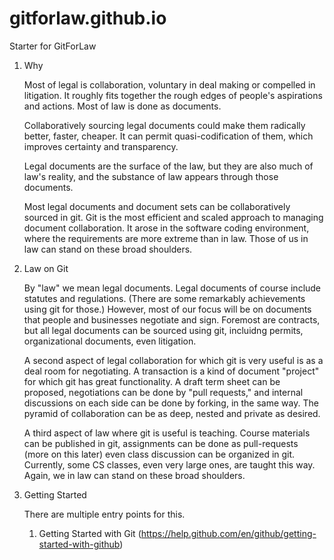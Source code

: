# gitforlaw.github.io
Starter for GitForLaw

1. Why

    Most of legal is collaboration, voluntary in deal making or compelled in litigation. It roughly fits together the rough edges of people's aspirations and actions.  Most of law is done as documents.
    
    Collaboratively sourcing legal documents could make them radically better, faster, cheaper.  It can permit quasi-codification of them, which improves certainty and transparency.

    Legal documents are the surface of the law, but they are also much of law's reality, and the substance of law appears through those documents.

    Most legal documents and document sets can be collaboratively sourced in git. Git is the most efficient and scaled approach to managing document collaboration.  It arose in the software coding environment, where the requirements are more extreme than in law.  Those of us in law can stand on these broad shoulders.

1. Law on Git

    By "law" we mean legal documents.  Legal documents of course include statutes and regulations. (There are some remarkably achievements using git for those.)  However, most of our focus will be on documents that people and businesses negotiate and sign.  Foremost are contracts, but all legal documents can be sourced using git, incluidng permits, organizational documents, even litigation.

    A second aspect of legal collaboration for which git is very useful is as a deal room for negotiating.  A transaction is a kind of document "project" for which git has great functionality.  A draft term sheet can be proposed, negotiations can be done by "pull requests," and internal discussions on each side can be done by forking, in the same way.  The pyramid of collaboration can be as deep, nested and private as desired.

    A third aspect of law where git is useful is teaching.  Course materials can be published in git, assignments can be done as pull-requests (more on this later) even class discussion can be organized in git.  Currently, some CS classes, even very large ones, are taught this way.  Again, we in law can stand on these broad shoulders.

1. Getting Started

    There are multiple entry points for this.

    1. Getting Started with Git (https://help.github.com/en/github/getting-started-with-github)
  
